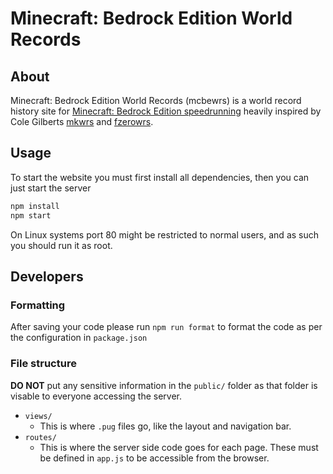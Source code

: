 # Minecraft: Bedrock Edition World Records

## About

Minecraft: Bedrock Edition World Records (mcbewrs) is a world record history site for [Minecraft: Bedrock Edition speedrunning](https://www.speedrun.com/mcbe) heavily inspired by Cole Gilberts [mkwrs](https://www.mkwrs.com/) and [fzerowrs](https://www.fzerowrs.com).

## Usage

To start the website you must first install all dependencies, then you can just start the server

```sh
npm install
npm start
```

On Linux systems port 80 might be restricted to normal users, and as such you should run it as root.

## Developers

### Formatting

After saving your code please run `npm run format` to format the code as per the configuration in `package.json`

### File structure

**DO NOT** put any sensitive information in the `public/` folder as that folder is visable to everyone accessing the server.

- `views/`
  - This is where `.pug` files go, like the layout and navigation bar.
- `routes/`
  - This is where the server side code goes for each page. These must be defined in `app.js` to be accessible from the browser.
